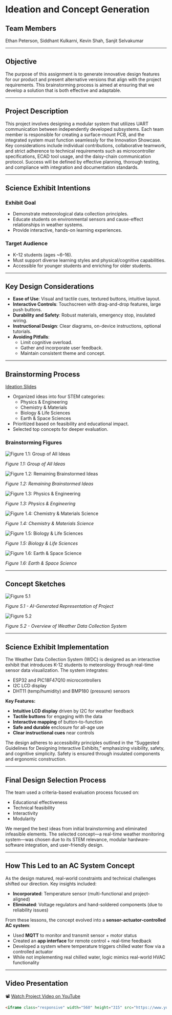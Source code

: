 # Ideation and Concept Generation

## Team Members

Ethan Peterson, Siddhant Kulkarni, Kevin Shah, Sanjit Selvakumar

---

## Objective

The purpose of this assignment is to generate innovative design features for our product and present alternative versions that align with the project requirements. This brainstorming process is aimed at ensuring that we develop a solution that is both effective and adaptable.

---

## Project Description

This project involves designing a modular system that utilizes UART communication between independently developed subsystems. Each team member is responsible for creating a surface-mount PCB, and the integrated system must function seamlessly for the Innovation Showcase. Key considerations include individual contributions, collaborative teamwork, and strict adherence to technical requirements such as microcontroller specifications, ECAD tool usage, and the daisy-chain communication protocol. Success will be defined by effective planning, thorough testing, and compliance with integration and documentation standards.

---

## Science Exhibit Intentions

### Exhibit Goal

- Demonstrate meteorological data collection principles.
- Educate students on environmental sensors and cause-effect relationships in weather systems.
- Provide interactive, hands-on learning experiences.

### Target Audience

- K–12 students (ages ~6–16).
- Must support diverse learning styles and physical/cognitive capabilities.
- Accessible for younger students and enriching for older students.

---

## Key Design Considerations

- **Ease of Use**: Visual and tactile cues, textured buttons, intuitive layout.
- **Interactive Controls**: Touchscreen with drag-and-drop features, large push buttons.
- **Durability and Safety**: Robust materials, emergency stop, insulated wiring.
- **Instructional Design**: Clear diagrams, on-device instructions, optional tutorials.
- **Avoiding Pitfalls**:
  - Limit cognitive overload.
  - Gather and incorporate user feedback.
  - Maintain consistent theme and concept.

---

## Brainstorming Process

[Ideation Slides](https://docs.google.com/presentation/d/1-jR1jT5JZCxH_XFAIzBFzMHgu-b0iQvdZxi1QXmcdSc/edit)

- Organized ideas into four STEM categories:
  - Physics & Engineering
  - Chemistry & Materials
  - Biology & Life Sciences
  - Earth & Space Sciences
- Prioritized based on feasibility and educational impact.
- Selected top concepts for deeper evaluation.

### Brainstorming Figures

![Figure 1.1: Group of All Ideas](https://github.com/user-attachments/assets/1e00de76-5686-465f-b138-50225f9b2257)

*Figure 1.1: Group of All Ideas*

![Figure 1.2: Remaining Brainstormed Ideas](https://github.com/user-attachments/assets/3b4b366b-1fe7-4888-9008-b8bff55f9f06)

*Figure 1.2: Remaining Brainstormed Ideas*

![Figure 1.3: Physics & Engineering](https://github.com/user-attachments/assets/5323e01a-194b-4e6a-bae6-79369f9c7c50)

*Figure 1.3: Physics & Engineering*

![Figure 1.4: Chemistry & Materials Science](https://github.com/user-attachments/assets/4efae097-51d8-4c32-afc8-e6fd8f5d637b)

*Figure 1.4: Chemistry & Materials Science*

![Figure 1.5: Biology & Life Sciences](https://github.com/user-attachments/assets/d05eb711-f997-4e66-866b-5d0b22dbb364)

*Figure 1.5: Biology & Life Sciences*

![Figure 1.6: Earth & Space Science](https://github.com/user-attachments/assets/f15dccd1-fe54-4295-9df9-29adfab7508f)

*Figure 1.6: Earth & Space Science*

---

## Concept Sketches

![Figure 5.1](https://github.com/user-attachments/assets/c6580f80-2849-43cd-b637-b025bacc0ccb)

*Figure 5.1 - AI-Generated Representation of Project*

![Figure 5.2](https://github.com/user-attachments/assets/e3a333c3-b451-4b26-abd6-c3ed7dca48a6)

*Figure 5.2 - Overview of Weather Data Collection System*

---

## Science Exhibit Implementation

The Weather Data Collection System (WDC) is designed as an interactive exhibit that introduces K-12 students to meteorology through real-time sensor data visualization. The system integrates:

- ESP32 and PIC18F47Q10 microcontrollers
- I2C LCD display
- DHT11 (temp/humidity) and BMP180 (pressure) sensors

**Key Features:**
- **Intuitive LCD display** driven by I2C for weather feedback
- **Tactile buttons** for engaging with the data
- **Interactive mapping** of button-to-function
- **Safe and durable** enclosure for all-age use
- **Clear instructional cues** near controls

The design adheres to accessibility principles outlined in the “Suggested Guidelines for Designing Interactive Exhibits,” emphasizing visibility, safety, and cognitive simplicity. Safety is ensured through insulated components and ergonomic construction.

---

## Final Design Selection Process

The team used a criteria-based evaluation process focused on:
- Educational effectiveness
- Technical feasibility
- Interactivity
- Modularity

We merged the best ideas from initial brainstorming and eliminated infeasible elements. The selected concept—a real-time weather monitoring system—was chosen due to its STEM relevance, modular hardware-software integration, and user-friendly design.

---

## How This Led to an AC System Concept

As the design matured, real-world constraints and technical challenges shifted our direction. Key insights included:

- **Incorporated**: Temperature sensor (multi-functional and project-aligned)
- **Eliminated**: Voltage regulators and hand-soldered components (due to reliability issues)

From these lessons, the concept evolved into a **sensor-actuator-controlled AC system**:
- Used **MQTT** to monitor and transmit sensor + motor status
- Created an **app interface** for remote control + real-time feedback
- Developed a system where temperature triggers chilled water flow via a controlled actuator
- While not implementing real chilled water, logic mimics real-world HVAC functionality

---

## Video Presentation

📽️ [Watch Project Video on YouTube](https://www.youtube.com/embed/7UG-YCw4WZ8?si=zjqBop_FBaR4tDm3)

```html
<iframe class="responsive" width="560" height="315" src="https://www.youtube.com/embed/7UG-YCw4WZ8?si=zjqBop_FBaR4tDm3" title="YouTube video player" frameborder="0" allow="accelerometer; autoplay; clipboard-write; encrypted-media; gyroscope; picture-in-picture; web-share" allowfullscreen></iframe>
